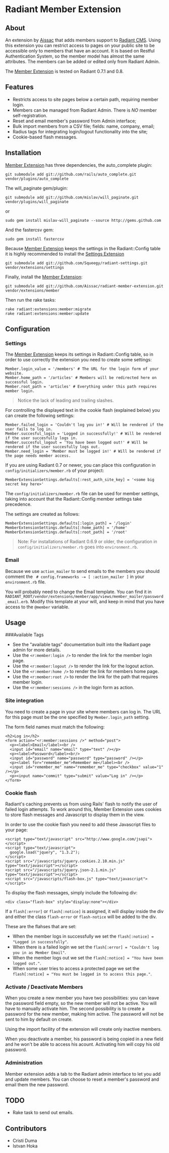 Radiant Member Extension
===

About
---

An extension by [Aissac][aissac] that adds members support to [Radiant CMS][radiant]. Using this extension you can restrict access to pages on your public site to be accessible only to members that have an account. It is based on Restful Authentication System, so the member model has almost the same attributes. The members can be added or edited only from Radiant Admin.

The [Member Extension][rme] is tested on Radiant 0.7.1 and 0.8.

Features
---

* Restricts access to site pages below a certain path, requiring member login.
* Members can be managed from Radiant Admin. There is *NO* member self-registration.
* Reset and email member's password from Admin interface;
* Bulk import members from a CSV file; fields: name, company, email;
* Radius tags for integrating login/logout functionality into the site;
* Cookie-based flash messages.

Installation
---

[Member Extension][rme] has three dependencies, the auto\_complete plugin:

    git submodule add git://github.com/rails/auto_complete.git vendor/plugins/auto_complete
    
The will\_paginate gem/plugin:

    git submodule add git://github.com/mislav/will_paginate.git vendor/plugins/will_paginate
    
or

    sudo gem install mislav-will_paginate --source http://gems.github.com
    
And the fastercsv gem:

    sudo gem install fastercsv

Because [Member Extension][rme] keeps the settings in the Radiant::Config table it is highly recommended to install the [Settings Extension][se]

    git submodule add git://github.com/Squeegy/radiant-settings.git vendor/extensions/settings

Finally, install the [Member Extension][rme]:
    
    git submodule add git://github.com/Aissac/radiant-member-extension.git vendor/extensions/member
    
Then run the rake tasks:

    rake radiant:extensions:member:migrate
    rake radiant:extensions:member:update

Configuration
---

### Settings

The [Member Extension][rme] keeps its settings in Radiant::Config table, so in order to use correctly the extension you need to create some settings:

    Member.login_value = '/members' # The URL for the login form of your website.
    Member.home_path = '/articles' # Members will be redirected here on successful login.
    Member.root_path = 'articles' # Everything under this path requires member login.
    
> Notice the lack of leading and trailing slashes.

For controlling the displayed text in the cookie flash (explained below) you can create the following settings:

    Member.failed_login = 'Couldn't log you in!' # Will be rendered if the user fails to log in.
    Member.succesful_login = 'Logged in successfully!' # Will be rendered if the user succesfully logs in.
    Member.succesful_logout = 'You have been logged out!' # Will be rendered if the user succesfully logs out.
    Member.need_login = 'Member must be logged in!' # Will be rendered if the page needs member access.

If you are using Radiant 0.7 or newer, you can place this configuration in `config/initializers/member.rb` of your project:

    MemberExtensionSettings.defaults[:rest_auth_site_key] = '<some big secret key here>'

The `config/initializers/member.rb` file can be used for member settings, taking into account that the Radiant::Config member settings take precedence.

The settings are created as follows:

    MemberExtensionSettings.defaults[:login_path] = '/login'
    MemberExtensionSettings.defaults[:home_path] = '/home'
    MemberExtensionSettings.defaults[:root_path] = '/root'

> Note: For installations of Radiant 0.6.9 or older, the configuration in `config/initializers/member.rb` goes into `environment.rb`.

### Email

Because we use `action_mailer` to send emails to the members you should comment the ` # config.frameworks -= [ :action_mailer ]` in your `environment.rb` file.

You will probably need to change the Email template. You can find it in `RADIANT_ROOT/vendor/extensions/member/app/views/member_mailer/password_email.erb`. Modify this template at your will, and keep in mind that you have access to the `@member` variable.

Usage
---

###Available Tags

* See the "available tags" documentation built into the Radiant page admin for more details.
* Use the `<r:member:login />` to render the link for the member login page.
* Use the `<r:member:logout />` to render the link for the logout action.
* Use the `<r:member:home />` to render the link for members home page.
* Use the `<r:member:root />` to render the link for the path that requires member login.
* Use the `<r:member:sessions />` in the login form as action.

### Site integration

You need to create a page in your site where members can log in. The URL for this page must be the one specified by `Member.login_path` setting.

The form field names must match the following:

    <h2>Log in</h2>
    <form action="<r:member:sessions />" method="post">
      <p><label>Email</label><br />
      <input id="email" name="email" type="text" /></p>
      <p><label>Password</label><br/>
      <input id="password" name="password" type="password" /></p>
      <p><label for="remember_me">Remember me</label><br />
      <input id="remember_me" name="remember_me" type="checkbox" value="1" /></p>
      <p><input name="commit" type="submit" value="Log in" /></p>
    </form>
    
### Cookie flash

Radiant's caching prevents us from using Rails' flash to notify the user of failed login attempts. To work around this, Member Extension uses cookies to store flash messages and Javascript to display them in the view.

In order to use the cookie flash you need to add these Javascript files to your page:

    <script type="text/javascript" src="http://www.google.com/jsapi"></script>
    <script type="text/javascript">
      google.load("jquery", "1.3.2");
    </script>
    <script src="/javascripts/jquery.cookies.2.10.min.js" type="text/javascript"></script>
    <script src="/javascripts/jquery.json-2.1.min.js" type="text/javascript"></script>
    <script src="/javascripts/flash-box.js" type="text/javascript"></script>
    
To display the flash messages, simply include the following div:

    <div class="flash-box" style="display:none"></div>

If a `flash[:error]` or `flash[:notice]` is assigned, it will display inside the div and either the class `flash-error` or `flash-notice` will be added to the div.

These are the flahses that are set:

  * When the member logs in successfully we set the `flash[:notice] = "Logged in successfully"`.
  * When there is a failed login we set the `flash[:error] = "Couldn't log you in as Member Email"`.
  * When the member logs out we set the `flash[:notice] = "You have been logged out."`.
  * When some user tries to access a protected page we set the `flash[:notice] = "You must be logged in to access this page."`.

### Activate / Deactivate Members

When you create a new member you have two possibilities: you can leave the password field empty, so the new member will not be active. You will have to manually activate him. The second possibility is to create a password for the new member, making him active. The password will not be sent to him by default on create.

Using the import facility of the extension will create only inactive members.

When you deactivate a member, his password is being copied in a new field and he won't be able to access his acount. Activating him will copy his old password.

### Administration

Member extension adds a tab to the Radiant admin interface to let you add and update members. You can choose to reset a member's password and email them the new password.

TODO
---

* Rake task to send out emails.

Contributors
---

* Cristi Duma
* Istvan Hoka

[aissac]: http://aissac.ro
[radiant]: http://radiantcms.org/
[rme]:http://blog.aissac.ro/radiant/member-extension/
[se]: http://github.com/Squeegy/radiant-settings/tree/master
